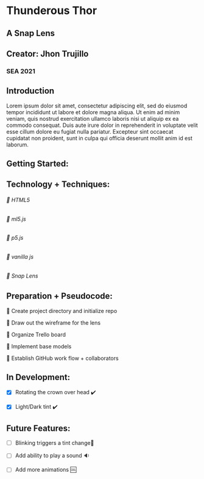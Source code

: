 # Thunderous Thor
## A Snap Lens

## Creator: Jhon Trujillo

### SEA 2021

## Introduction
Lorem ipsum dolor sit amet, consectetur adipiscing elit, sed do eiusmod tempor incididunt ut labore et dolore magna aliqua. Ut enim ad minim veniam, quis nostrud exercitation ullamco laboris nisi ut aliquip ex ea commodo consequat. Duis aute irure dolor in reprehenderit in voluptate velit esse cillum dolore eu fugiat nulla pariatur. Excepteur sint occaecat cupidatat non proident, sunt in culpa qui officia deserunt mollit anim id est laborum.


## Getting Started:


## Technology + Techniques: 

###### :small_blue_diamond: HTML5

###### :small_blue_diamond: ml5.js

###### :small_blue_diamond: p5.js

###### :small_blue_diamond: vanilla js

###### :small_blue_diamond: Snap Lens


## Preparation + Pseudocode:

:thought_balloon: Create project directory and initialize repo

:thought_balloon: Draw out the wireframe for the lens

:thought_balloon: Organize Trello board

:thought_balloon: Implement base models

:thought_balloon: Establish GitHub work flow + collaborators

## In Development:

- [x] Rotating the crown over head :heavy_check_mark:

- [x] Light/Dark tint :heavy_check_mark:


## Future Features:

- [ ] Blinking triggers a tint change:busts_in_silhouette:

- [ ] Add ability to play a sound :sound:

- [ ] Add more animations :cool:





